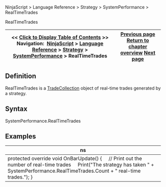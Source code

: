 ﻿
NinjaScript > Language Reference > Strategy > SystemPerformance > RealTimeTrades

RealTimeTrades

| << [Click to Display Table of Contents](realtimetrades.md) >> **Navigation:**     [NinjaScript](ninjascript.md) > [Language Reference](language_reference_wip.md) > [Strategy](strategy.md) > [SystemPerformance](systemperformance.md) > RealTimeTrades | [Previous page](longtrades.md) [Return to chapter overview](systemperformance.md) [Next page](shorttrades.md) |
| --- | --- |
## Definition
RealTimeTrades is a [TradeCollection](tradecollection.md) object of real-time trades generated by a strategy.
 
## Syntax
SystemPerformance.RealTimeTrades

## Examples

| ns |
| --- |
| protected override void OnBarUpdate() {      // Print out the number of real-time trades      Print("The strategy has taken " + SystemPerformance.RealTimeTrades.Count + " real-time trades."); } |
